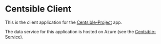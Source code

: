 # Centsible Client

This is the client application for the [Centsible-Project](https://github.com/calvin-cs262-Fall2024-TheATeam/Centsible-Project) app.

The data service for this application is hosted on Azure (see the [Centsible-Service](https://github.com/calvin-cs262-Fall2024-TheATeam/Centsible-Service)).

<!-- ## Expo

- install npm
- install yarn (npm i -g yarn)
- yarn add expo

### To run

- git clone [repository url]
- npx expo start -->
